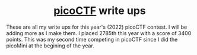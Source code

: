 <h1 align="center"><a href="https://picoctf.org">picoCTF</a> write ups</h1>
<p>These are all my write ups for this year's (2022) picoCTF contest. I will be adding more as I make them. I placed 2785th this year with a score of 3400 points. This was my second time competing in picoCTF since I did the picoMini at the begining of the year.</p>